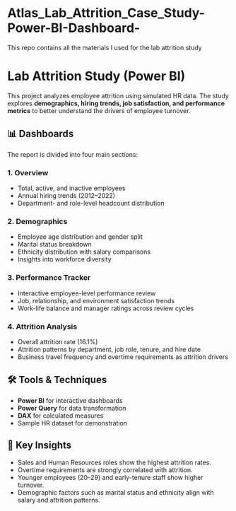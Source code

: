 # Atlas_Lab_Attrition_Case_Study-Power-BI-Dashboard-
This repo contains all the materials I used for the lab attrition study

# Lab Attrition Study (Power BI)

This project analyzes employee attrition using simulated HR data. The study explores **demographics, hiring trends, job satisfaction, and performance metrics** to better understand the drivers of employee turnover.

## 📊 Dashboards
The report is divided into four main sections:

### 1. Overview
- Total, active, and inactive employees
- Annual hiring trends (2012–2022)
- Department- and role-level headcount distribution

### 2. Demographics
- Employee age distribution and gender split
- Marital status breakdown
- Ethnicity distribution with salary comparisons
- Insights into workforce diversity

### 3. Performance Tracker
- Interactive employee-level performance review
- Job, relationship, and environment satisfaction trends
- Work-life balance and manager ratings across review cycles

### 4. Attrition Analysis
- Overall attrition rate (16.1%)
- Attrition patterns by department, job role, tenure, and hire date
- Business travel frequency and overtime requirements as attrition drivers

## 🛠️ Tools & Techniques
- **Power BI** for interactive dashboards
- **Power Query** for data transformation
- **DAX** for calculated measures
- Sample HR dataset for demonstration

## 🚀 Key Insights
- Sales and Human Resources roles show the highest attrition rates.
- Overtime requirements are strongly correlated with attrition.
- Younger employees (20–29) and early-tenure staff show higher turnover.
- Demographic factors such as marital status and ethnicity align with salary and attrition patterns.
